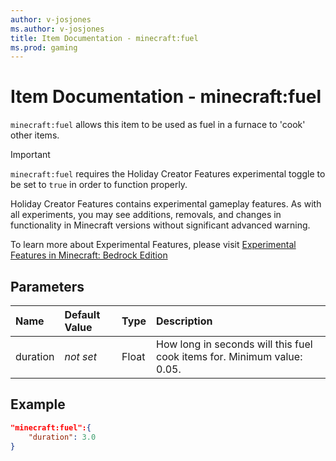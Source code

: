```yaml
---
author: v-josjones
ms.author: v-josjones
title: Item Documentation - minecraft:fuel
ms.prod: gaming
---
```


# Item Documentation - minecraft:fuel

`minecraft:fuel` allows this item to be used as fuel in a furnace to 'cook' other items.

>[!IMPORTANT]
> `minecraft:fuel` requires the Holiday Creator Features experimental toggle to be set to `true` in order to function properly.
>
>Holiday Creator Features contains experimental gameplay features. As with all experiments, you may see additions, removals, and changes in functionality in Minecraft versions without significant advanced warning.
>
>To learn more about Experimental Features, please visit [Experimental Features in Minecraft: Bedrock Edition](../../../../../Documents/ExperimentalFeaturesToggle.md)

## Parameters

|Name |Default Value  |Type  |Description  |
|:----------|:----------|:----------|:----------|
|duration|*not set* |Float |How long in seconds will this fuel cook items for. Minimum value: 0.05. |

## Example

```json
"minecraft:fuel":{
    "duration": 3.0
}
```
